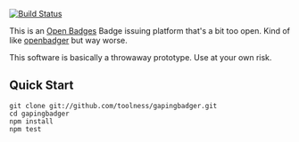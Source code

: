 [![Build Status](https://secure.travis-ci.org/toolness/gapingbadger.png?branch=master)](http://travis-ci.org/toolness/gapingbadger)

This is an [Open Badges](http://openbadges.org/) Badge issuing platform
that's a bit too open. Kind of like [openbadger](https://github.com/mozilla/openbadger) but way worse.

This software is basically a throwaway prototype. Use at your own risk.

## Quick Start

    git clone git://github.com/toolness/gapingbadger.git
    cd gapingbadger
    npm install
    npm test
